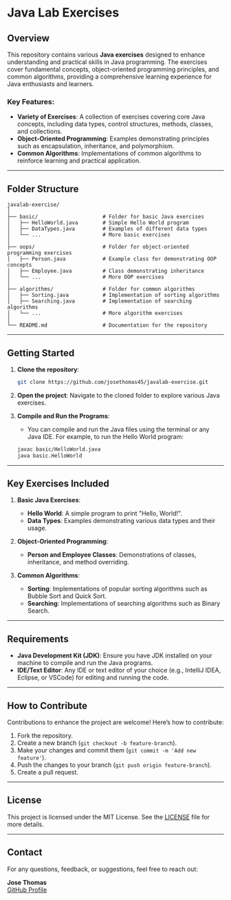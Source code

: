 # Java Lab Exercises

## Overview

This repository contains various **Java exercises** designed to enhance understanding and practical skills in Java programming. The exercises cover fundamental concepts, object-oriented programming principles, and common algorithms, providing a comprehensive learning experience for Java enthusiasts and learners.

### Key Features:
- **Variety of Exercises**: A collection of exercises covering core Java concepts, including data types, control structures, methods, classes, and collections.
- **Object-Oriented Programming**: Examples demonstrating principles such as encapsulation, inheritance, and polymorphism.
- **Common Algorithms**: Implementations of common algorithms to reinforce learning and practical application.

---

## Folder Structure

```
javalab-exercise/
│
├── basic/                     # Folder for basic Java exercises
│   ├── HelloWorld.java        # Simple Hello World program
│   ├── DataTypes.java         # Examples of different data types
│   └── ...                    # More basic exercises
│
├── oops/                      # Folder for object-oriented programming exercises
│   ├── Person.java            # Example class for demonstrating OOP concepts
│   ├── Employee.java          # Class demonstrating inheritance
│   └── ...                    # More OOP exercises
│
├── algorithms/                # Folder for common algorithms
│   ├── Sorting.java           # Implementation of sorting algorithms
│   ├── Searching.java         # Implementation of searching algorithms
│   └── ...                    # More algorithm exercises
│
└── README.md                  # Documentation for the repository
```

---

## Getting Started

1. **Clone the repository**:
   ```bash
   git clone https://github.com/josethomas45/javalab-exercise.git
   ```

2. **Open the project**:
   Navigate to the cloned folder to explore various Java exercises.

3. **Compile and Run the Programs**:
   - You can compile and run the Java files using the terminal or any Java IDE. For example, to run the Hello World program:
   ```bash
   javac basic/HelloWorld.java
   java basic.HelloWorld
   ```

---

## Key Exercises Included

1. **Basic Java Exercises**:
   - **Hello World**: A simple program to print "Hello, World!".
   - **Data Types**: Examples demonstrating various data types and their usage.

2. **Object-Oriented Programming**:
   - **Person and Employee Classes**: Demonstrations of classes, inheritance, and method overriding.

3. **Common Algorithms**:
   - **Sorting**: Implementations of popular sorting algorithms such as Bubble Sort and Quick Sort.
   - **Searching**: Implementations of searching algorithms such as Binary Search.

---

## Requirements

- **Java Development Kit (JDK)**: Ensure you have JDK installed on your machine to compile and run the Java programs.
- **IDE/Text Editor**: Any IDE or text editor of your choice (e.g., IntelliJ IDEA, Eclipse, or VSCode) for editing and running the code.

---

## How to Contribute

Contributions to enhance the project are welcome! Here’s how to contribute:

1. Fork the repository.
2. Create a new branch (`git checkout -b feature-branch`).
3. Make your changes and commit them (`git commit -m 'Add new feature'`).
4. Push the changes to your branch (`git push origin feature-branch`).
5. Create a pull request.

---

## License

This project is licensed under the MIT License. See the [LICENSE](LICENSE) file for more details.

---

## Contact

For any questions, feedback, or suggestions, feel free to reach out:

**Jose Thomas**  
[GitHub Profile](https://github.com/josethomas45)

